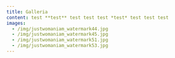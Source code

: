 ```yaml
---
title: Galleria
content: test **test** test test test *test* test test test
images:
  - /img/justwomaniam_watermark44.jpg
  - /img/justwomaniam_watermark45.jpg
  - /img/justwomaniam_watermark51.jpg
  - /img/justwomaniam_watermark53.jpg
---
```

